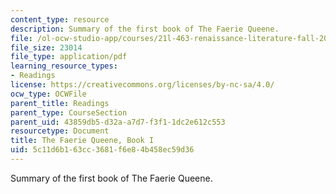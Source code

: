 ```yaml
---
content_type: resource
description: Summary of the first book of The Faerie Queene.
file: /ol-ocw-studio-app/courses/21l-463-renaissance-literature-fall-2008/5c11d6b163cc3681f6e84b458ec59d36_t_far_qne_bk_i.pdf
file_size: 23014
file_type: application/pdf
learning_resource_types:
- Readings
license: https://creativecommons.org/licenses/by-nc-sa/4.0/
ocw_type: OCWFile
parent_title: Readings
parent_type: CourseSection
parent_uid: 43859db5-d32a-a7d7-f3f1-1dc2e612c553
resourcetype: Document
title: The Faerie Queene, Book I
uid: 5c11d6b1-63cc-3681-f6e8-4b458ec59d36
---
```

Summary of the first book of The Faerie Queene.
